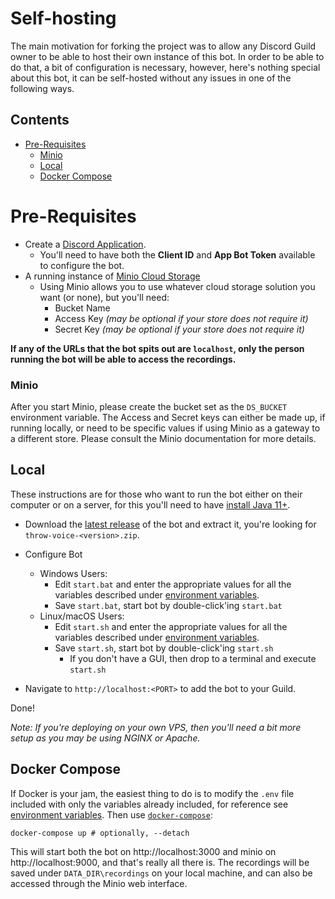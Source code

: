 # Self-hosting
The main motivation for forking the project was to allow any Discord Guild owner to be able to host their own instance
of this bot. In order to be able to do that, a bit of configuration is necessary, however, here's nothing special about
this bot, it can be self-hosted without any issues in one of the following ways.

<!-- START doctoc generated TOC please keep comment here to allow auto update -->
<!-- DON'T EDIT THIS SECTION, INSTEAD RE-RUN doctoc TO UPDATE -->
## Contents

- [Pre-Requisites](#pre-requisites)
    - [Minio](#minio)
  - [Local](#local)
  - [Docker Compose](#docker-compose)

<!-- END doctoc generated TOC please keep comment here to allow auto update -->

# Pre-Requisites

- Create a [Discord Application](https://discordapp.com/developers/application).
  - You'll need to have both the **Client ID** and **App Bot Token** available to configure the bot.
- A running instance of [Minio Cloud Storage](https://www.minio.io/)
  - Using Minio allows you to use whatever cloud storage solution you want (or none), but you'll need:
    - Bucket Name
    - Access Key _(may be optional if your store does not require it)_
    - Secret Key _(may be optional if your store does not require it)_

**If any of the URLs that the bot spits out are `localhost`, only the person running the bot will be able to access the recordings.**

### Minio

After you start Minio, please create the bucket set as the `DS_BUCKET` environment variable. The Access and Secret keys
can either be made up, if running locally, or need to be specific values if using Minio as a gateway to a different store.
Please consult the Minio documentation for more details.

## Local

These instructions are for those who want to run the bot either on their computer or on a server, for this you'll need to
have [install Java 11+](https://adoptopenjdk.net/).

- Download the [latest release](https://github.com/guacamoledragon/throw-voice/releases) of the bot and extract it,
  you're looking for `throw-voice-<version>.zip`.

- Configure Bot
  - Windows Users:
    - Edit `start.bat` and enter the appropriate values for all the variables described under [environment variables](./environment-variables.md).
    - Save `start.bat`, start bot by double-click'ing `start.bat`
  - Linux/macOS Users:
    - Edit `start.sh` and enter the appropriate values for all the variables described under [environment variables](./environment-variables.md).
    - Save `start.sh`, start bot by double-click'ing `start.sh`
      - If you don't have a GUI, then drop to a terminal and execute `start.sh`

- Navigate to `http://localhost:<PORT>` to add the bot to your Guild. 

Done!

_Note: If you're deploying on your own VPS, then you'll need a bit more setup as you may be using NGINX or Apache._

## Docker Compose

If Docker is your jam, the easiest thing to do is to modify the `.env` file included with only the variables already included,
for reference see [environment variables](./environment-variables.md). Then use [`docker-compose`](https://docs.docker.com/compose/):

    docker-compose up # optionally, --detach

This will start both the bot on http://localhost:3000 and minio on http://localhost:9000, and that's really all there is.
The recordings will be saved under `DATA_DIR\recordings` on your local machine, and can also be accessed through the Minio
web interface.
